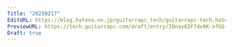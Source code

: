```yaml
---
Title: "20250217"
EditURL: https://blog.hatena.ne.jp/guitarrapc_tech/guitarrapc-tech.hatenablog.com/atom/entry/6802418398329718934
PreviewURL: https://tech.guitarrapc.com/draft/entry/IQnay02F7dx9K-afGG-PzrVIK_s
Draft: true
---
```


